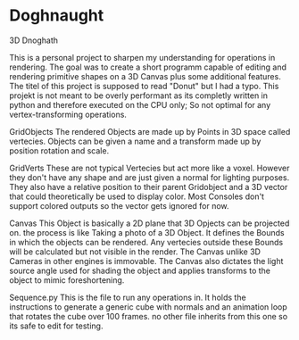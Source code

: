 # Doghnaught
 3D Dnoghath

This is a personal project to sharpen my understanding for operations in rendering.
The goal was to create a short programm capable of editing and rendering primitive shapes on a 3D Canvas plus some additional features.
The titel of this project is supposed to read "Donut" but I had a typo.
This projekt is not meant to be overly performant as its completly written in python and therefore executed on the CPU only;
So not optimal for any vertex-transforming operations.

GridObjects
The rendered Objects are made up by Points in 3D space called vertecies.
Objects can be given a name and a transform made up by position rotation and scale.

GridVerts
These are not typical Vertecies but act more like a voxel. However they don't have any shape and are just given a normal for lighting purposes.
They also have a relative position to their parent Gridobject and a 3D vector that could theoretically be used to display color. Most Consoles don't support colored outputs so the vector gets ignored for now.

Canvas
This Object is basically a 2D plane that 3D Opjects can be projected on. the process is like Taking a photo of a 3D Object.
It defines the Bounds in which the objects can be rendered. Any vertecies outside these Bounds will be calculated but not visible in the render.
The Canvas unlike 3D Cameras in other engines is immovable.
The Canvas also dictates the light source angle used for shading the object and applies transforms to the object to mimic foreshortening.

Sequence.py
This is the file to run any operations in. It holds the instructions to generate a generic cube with normals and an animation loop that rotates the cube over 100 frames.
no other file inherits from this one so its safe to edit for testing.
